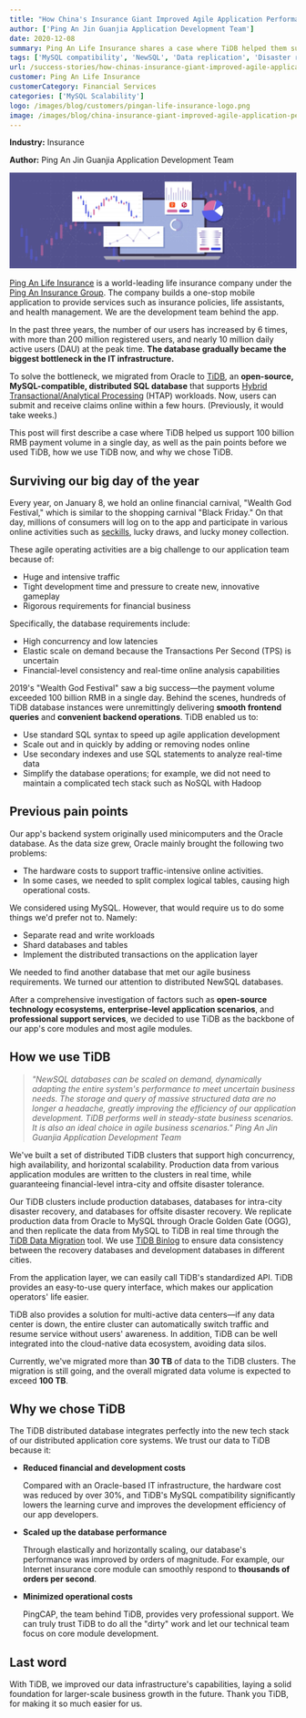 ```yaml
---
title: "How China's Insurance Giant Improved Agile Application Performance with a NewSQL Database"
author: ['Ping An Jin Guanjia Application Development Team']
date: 2020-12-08
summary: Ping An Life Insurance shares a case where TiDB helped them support 100 billion RMB payment volume in a single day, the pain points before they used TiDB, how they use TiDB, and why they chose TiDB.
tags: ['MySQL compatibility', 'NewSQL', 'Data replication', 'Disaster recovery']
url: /success-stories/how-chinas-insurance-giant-improved-agile-application-performance-with-a-newsql-database/
customer: Ping An Life Insurance
customerCategory: Financial Services
categories: ['MySQL Scalability']
logo: /images/blog/customers/pingan-life-insurance-logo.png
image: /images/blog/china-insurance-giant-improved-agile-application-performance-with-newsql-tidb-database.jpg
---
```


**Industry:** Insurance

**Author:** Ping An Jin Guanjia Application Development Team

![How China's Insurance Giant Improved Agile Application Performance with a NewSQL Database](media/china-insurance-giant-improved-agile-application-performance-with-newsql-tidb-database.jpg)

[Ping An Life Insurance](https://www.bloomberg.com/profile/company/OPAHWZ:CH) is a world-leading life insurance company under the [Ping An Insurance Group](https://wikipedia.org/wiki/Ping_An_Insurance). The company builds a one-stop mobile application to provide services such as insurance policies, life assistants, and health management. We are the development team behind the app.

In the past three years, the number of our users has increased by 6 times, with more than 200 million registered users, and nearly 10 million daily active users (DAU) at the peak time. **The database gradually became the biggest bottleneck in the IT infrastructure.**

To solve the bottleneck, we migrated from Oracle to [TiDB](https://docs.pingcap.com/tidb/stable), an **open-source, MySQL-compatible, distributed SQL database** that supports [Hybrid Transactional/Analytical Processing](https://wikipedia.org/wiki/Hybrid_transactional/analytical_processing) (HTAP) workloads. Now, users can submit and receive claims online within a few hours. (Previously, it would take weeks.)

This post will first describe a case where TiDB helped us support 100 billion RMB payment volume in a single day, as well as the pain points before we used TiDB, how we use TiDB now, and why we chose TiDB.

## Surviving our big day of the year

Every year, on January 8, we hold an online financial carnival, "Wealth God Festival," which is similar to the shopping carnival "Black Friday." On that day, millions of consumers will log on to the app and participate in various online activities such as [seckills](https://www.urbandictionary.com/define.php?term=seckill), lucky draws, and lucky money collection.

These agile operating activities are a big challenge to our application team because of:

* Huge and intensive traffic
* Tight development time and pressure to create new, innovative gameplay
* Rigorous requirements for financial business

Specifically, the database requirements include:

* High concurrency and low latencies
* Elastic scale on demand because the Transactions Per Second (TPS) is uncertain
* Financial-level consistency and real-time online analysis capabilities

2019's "Wealth God Festival" saw a big success—the payment volume exceeded 100 billion RMB in a single day. Behind the scenes, hundreds of TiDB database instances were unremittingly delivering **smooth frontend queries** and **convenient backend operations**. TiDB enabled us to:

* Use standard SQL syntax to speed up agile application development
* Scale out and in quickly by adding or removing nodes online
* Use secondary indexes and use SQL statements to analyze real-time data
* Simplify the database operations; for example, we did not need to maintain a complicated tech stack such as NoSQL with Hadoop

## Previous pain points

Our app's backend system originally used minicomputers and the Oracle database. As the data size grew, Oracle mainly brought the following two problems:

* The hardware costs to support traffic-intensive online activities.
* In some cases, we needed to split complex logical tables, causing high operational costs.

We considered using MySQL. However, that would require us to do some things we'd prefer not to. Namely:

* Separate read and write workloads
* Shard databases and tables
* Implement the distributed transactions on the application layer

We needed to find another database that met our agile business requirements. We turned our attention to distributed NewSQL databases.

After a comprehensive investigation of factors such as **open-source technology ecosystems,** **enterprise-level application scenarios**, and **professional support services**, we decided to use TiDB as the backbone of our app's core modules and most agile modules.

## How we use TiDB

> *"NewSQL databases can be scaled on demand, dynamically adapting the entire system's performance to meet uncertain business needs. The storage and query of massive structured data are no longer a headache, greatly improving the efficiency of our application development. TiDB performs well in steady-state business scenarios. It is also an ideal choice in agile business scenarios." Ping An Jin Guanjia Application Development Team*

We've built a set of distributed TiDB clusters that support high concurrency, high availability, and horizontal scalability. Production data from various application modules are written to the clusters in real time, while guaranteeing financial-level intra-city and offsite disaster tolerance.

Our TiDB clusters include production databases, databases for intra-city disaster recovery, and databases for offsite disaster recovery. We replicate production data from Oracle to MySQL through Oracle Golden Gate (OGG), and then replicate the data from MySQL to TiDB in real time through the [TiDB Data Migration](https://docs.pingcap.com/tidb-data-migration/stable) tool. We use [TiDB Binlog](https://docs.pingcap.com/tidb/stable/tidb-binlog-overview) to ensure data consistency between the recovery databases and development databases in different cities.

From the application layer, we can easily call TiDB's standardized API. TiDB provides an easy-to-use query interface, which makes our application operators' life easier.

TiDB also provides a solution for multi-active data centers—if any data center is down, the entire cluster can automatically switch traffic and resume service without users' awareness. In addition, TiDB can be well integrated into the cloud-native data ecosystem, avoiding data silos.

Currently, we've migrated more than **30 TB** of data to the TiDB clusters. The migration is still going, and the overall migrated data volume is expected to exceed **100 TB**.

## Why we chose TiDB

The TiDB distributed database integrates perfectly into the new tech stack of our distributed application core systems. We trust our data to TiDB because it:

* **Reduced financial and development costs**

    Compared with an Oracle-based IT infrastructure, the hardware cost was reduced by over 30%, and TiDB's MySQL compatibility significantly lowers the learning curve and improves the development efficiency of our app developers.

* **Scaled up the database performance**

    Through elastically and horizontally scaling, our database's performance was improved by orders of magnitude. For example, our Internet insurance core module can smoothly respond to **thousands of orders per second**.

* **Minimized operational costs**

    PingCAP, the team behind TiDB, provides very professional support. We can truly trust TiDB to do all the "dirty" work and let our technical team focus on core module development.

## Last word

With TiDB, we improved our data infrastructure's capabilities, laying a solid foundation for larger-scale business growth in the future. Thank you TiDB, for making it so much easier for us.
